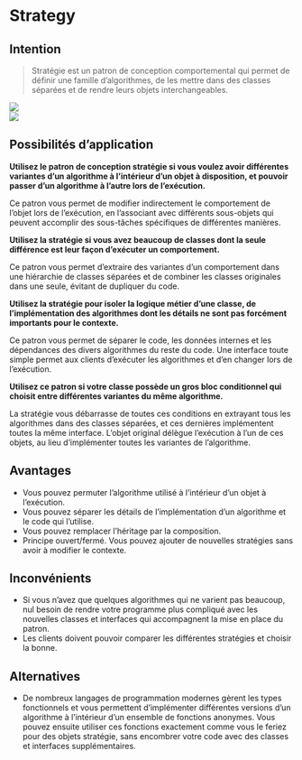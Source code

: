 
# Strategy
## Intention
> Stratégie est un patron de conception comportemental qui permet de définir une famille d’algorithmes, 
de les mettre dans des classes séparées et de rendre leurs objets interchangeables.

<img src="/home/merlin/projets/back/DP/alldp/src/main/java/org/ttm/behavior/strategy/strategy.png">
<div style="width:100%; height:1px;background:white;"></div>
<img src="/home/merlin/projets/back/DP/alldp/src/main/java/org/ttm/behavior/strategy/strategy.structure.png">

## Possibilités d’application
<b>Utilisez le patron de conception stratégie si vous voulez avoir différentes variantes d’un algorithme à l’intérieur d’un objet à disposition, 
et pouvoir passer d’un algorithme à l’autre lors de l’exécution.</b>

Ce patron vous permet de modifier indirectement le comportement de l’objet lors de l’exécution, en l’associant avec différents sous-objets qui peuvent accomplir des sous-tâches spécifiques de différentes manières.

<b>Utilisez la stratégie si vous avez beaucoup de classes dont la seule différence est leur façon d’exécuter un comportement.</b>

Ce patron vous permet d’extraire des variantes d’un comportement dans une hiérarchie de classes séparées et de combiner les classes originales dans une seule, évitant de dupliquer du code.

<b>Utilisez la stratégie pour isoler la logique métier d’une classe, 
de l’implémentation des algorithmes dont les détails ne sont pas forcément importants pour le contexte.</b>

Ce patron vous permet de séparer le code, les données internes et les dépendances des divers algorithmes du reste du code. Une interface toute simple permet aux clients d’exécuter les algorithmes et d’en changer lors de l’exécution.

<b>Utilisez ce patron si votre classe possède un gros bloc conditionnel qui choisit entre différentes variantes du même algorithme.</b>

La stratégie vous débarrasse de toutes ces conditions en extrayant tous les algorithmes dans des classes séparées, et ces dernières implémentent toutes la même interface. L’objet original délègue l’exécution à l’un de ces objets, au lieu d’implémenter toutes les variantes de l’algorithme.

## Avantages

- Vous pouvez permuter l’algorithme utilisé à l’intérieur d’un objet à l’exécution.
- Vous pouvez séparer les détails de l’implémentation d’un algorithme et le code qui l’utilise.
- Vous pouvez remplacer l’héritage par la composition.
- Principe ouvert/fermé. Vous pouvez ajouter de nouvelles stratégies sans avoir à modifier le contexte.

## Inconvénients
- Si vous n’avez que quelques algorithmes qui ne varient pas beaucoup, nul besoin de rendre votre programme plus compliqué avec les nouvelles classes et interfaces qui accompagnent la mise en place du patron.
- Les clients doivent pouvoir comparer les différentes stratégies et choisir la bonne.

## Alternatives
- De nombreux langages de programmation modernes gèrent les types fonctionnels et vous permettent d’implémenter différentes versions d’un algorithme à l’intérieur d’un ensemble de fonctions anonymes. Vous pouvez ensuite utiliser ces fonctions exactement comme vous le feriez pour des objets stratégie, sans encombrer votre code avec des classes et interfaces supplémentaires.


